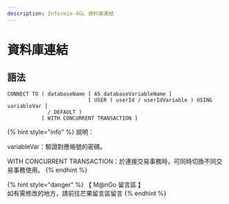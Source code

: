 ```yaml
---
description: Informix-4GL 資料庫連結
---
```


# 資料庫連結

## 語法

```
CONNECT TO ( databaseName [ AS databaseVariableName ]
                          [ USER ( userId / userIdVariable ) USING variableVar ]
             / DEFAULT )
           [ WITH CONCURRENT TRANSACTION ]
```

{% hint style="info" %}
說明：

variableVar：驗證對應帳號的密碼。

WITH CONCURRENT TRANSACTION：於連接交易事務時，可同時切換不同交易事務使用。
{% endhint %}

{% hint style="danger" %}
【 M@nGo 留言區 】\
如有需修改的地方，請前往芒果留言區留言
{% endhint %}
